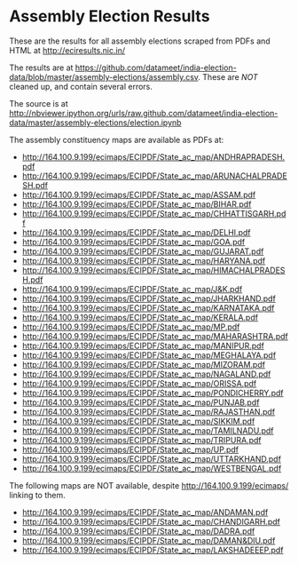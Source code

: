 # Assembly Election Results

These are the results for all assembly elections
scraped from PDFs and HTML at <http://eciresults.nic.in/>

The results are at
<https://github.com/datameet/india-election-data/blob/master/assembly-elections/assembly.csv>.
These are *NOT* cleaned up, and contain several errors.

The source is at
<http://nbviewer.ipython.org/urls/raw.github.com/datameet/india-election-data/master/assembly-elections/election.ipynb>

The assembly constituency maps are available as PDFs at:

- <http://164.100.9.199/ecimaps/ECIPDF/State_ac_map/ANDHRAPRADESH.pdf>
- <http://164.100.9.199/ecimaps/ECIPDF/State_ac_map/ARUNACHALPRADESH.pdf>
- <http://164.100.9.199/ecimaps/ECIPDF/State_ac_map/ASSAM.pdf>
- <http://164.100.9.199/ecimaps/ECIPDF/State_ac_map/BIHAR.pdf>
- <http://164.100.9.199/ecimaps/ECIPDF/State_ac_map/CHHATTISGARH.pdf>
- <http://164.100.9.199/ecimaps/ECIPDF/State_ac_map/DELHI.pdf>
- <http://164.100.9.199/ecimaps/ECIPDF/State_ac_map/GOA.pdf>
- <http://164.100.9.199/ecimaps/ECIPDF/State_ac_map/GUJARAT.pdf>
- <http://164.100.9.199/ecimaps/ECIPDF/State_ac_map/HARYANA.pdf>
- <http://164.100.9.199/ecimaps/ECIPDF/State_ac_map/HIMACHALPRADESH.pdf>
- <http://164.100.9.199/ecimaps/ECIPDF/State_ac_map/J&K.pdf>
- <http://164.100.9.199/ecimaps/ECIPDF/State_ac_map/JHARKHAND.pdf>
- <http://164.100.9.199/ecimaps/ECIPDF/State_ac_map/KARNATAKA.pdf>
- <http://164.100.9.199/ecimaps/ECIPDF/State_ac_map/KERALA.pdf>
- <http://164.100.9.199/ecimaps/ECIPDF/State_ac_map/MP.pdf>
- <http://164.100.9.199/ecimaps/ECIPDF/State_ac_map/MAHARASHTRA.pdf>
- <http://164.100.9.199/ecimaps/ECIPDF/State_ac_map/MANIPUR.pdf>
- <http://164.100.9.199/ecimaps/ECIPDF/State_ac_map/MEGHALAYA.pdf>
- <http://164.100.9.199/ecimaps/ECIPDF/State_ac_map/MIZORAM.pdf>
- <http://164.100.9.199/ecimaps/ECIPDF/State_ac_map/NAGALAND.pdf>
- <http://164.100.9.199/ecimaps/ECIPDF/State_ac_map/ORISSA.pdf>
- <http://164.100.9.199/ecimaps/ECIPDF/State_ac_map/PONDICHERRY.pdf>
- <http://164.100.9.199/ecimaps/ECIPDF/State_ac_map/PUNJAB.pdf>
- <http://164.100.9.199/ecimaps/ECIPDF/State_ac_map/RAJASTHAN.pdf>
- <http://164.100.9.199/ecimaps/ECIPDF/State_ac_map/SIKKIM.pdf>
- <http://164.100.9.199/ecimaps/ECIPDF/State_ac_map/TAMILNADU.pdf>
- <http://164.100.9.199/ecimaps/ECIPDF/State_ac_map/TRIPURA.pdf>
- <http://164.100.9.199/ecimaps/ECIPDF/State_ac_map/UP.pdf>
- <http://164.100.9.199/ecimaps/ECIPDF/State_ac_map/UTTARKHAND.pdf>
- <http://164.100.9.199/ecimaps/ECIPDF/State_ac_map/WESTBENGAL.pdf>

The following maps are NOT available, despite <http://164.100.9.199/ecimaps/> linking to them.

- <http://164.100.9.199/ecimaps/ECIPDF/State_ac_map/ANDAMAN.pdf>
- <http://164.100.9.199/ecimaps/ECIPDF/State_ac_map/CHANDIGARH.pdf>
- <http://164.100.9.199/ecimaps/ECIPDF/State_ac_map/DADRA.pdf>
- <http://164.100.9.199/ecimaps/ECIPDF/State_ac_map/DAMAN&DIU.pdf>
- <http://164.100.9.199/ecimaps/ECIPDF/State_ac_map/LAKSHADEEEP.pdf>
